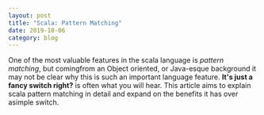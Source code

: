 ```yaml
---
layout: post
title: "Scala: Pattern Matching"
date: 2019-10-06
category: blog
---
```


One of the most valuable features in the scala language is *pattern matching*, but comingfrom an Object oriented, or
Java-esque background it may not be clear why this is such an important language feature. **It's just a fancy switch right?**
is often what you will hear. This article aims to explain scala pattern matching in detail and expand on the benefits it has 
over asimple switch.

<!--more-->
